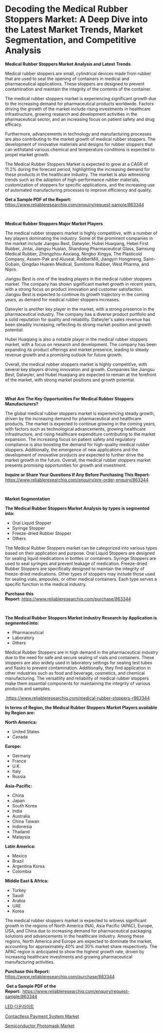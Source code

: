 <p><h1>Decoding the Medical Rubber Stoppers Market: A Deep Dive into the Latest Market Trends, Market Segmentation, and Competitive Analysis</h1></p><p><strong>Medical Rubber Stoppers Market Analysis and Latest Trends</strong></p>
<p><p>Medical rubber stoppers are small, cylindrical devices made from rubber that are used to seal the opening of containers in medical and pharmaceutical applications. These stoppers are designed to prevent contamination and maintain the integrity of the contents of the container.</p><p>The medical rubber stoppers market is experiencing significant growth due to the increasing demand for pharmaceutical products worldwide. Factors driving the growth of the market include rising investments in healthcare infrastructure, growing research and development activities in the pharmaceutical sector, and an increasing focus on patient safety and drug efficacy.</p><p>Furthermore, advancements in technology and manufacturing processes are also contributing to the market growth of medical rubber stoppers. The development of innovative materials and designs for rubber stoppers that can withstand various chemical and temperature conditions is expected to propel market growth.</p><p>The Medical Rubber Stoppers Market is expected to grow at a CAGR of 11.2% during the forecast period, highlighting the increasing demand for these products in the healthcare industry. The market is also witnessing trends such as the adoption of high-performance rubber materials, customization of stoppers for specific applications, and the increasing use of automated manufacturing processes to improve efficiency and quality.</p></p>
<p><strong>Get a Sample PDF of the Report:&nbsp;</strong> <a href="https://www.reliableresearchiq.com/enquiry/request-sample/863344">https://www.reliableresearchiq.com/enquiry/request-sample/863344</a></p>
<p>&nbsp;</p>
<p><strong>Medical Rubber Stoppers Major Market Players</strong></p>
<p><p>The medical rubber stoppers market is highly competitive, with a number of key players dominating the industry. Some of the prominent companies in the market include Jiangsu Best, Datwyler, Hubei Huaqiang, Hebei First Rubber, Jintai, Jiangsu Hualan, Shandong Pharmaceutical Glass, Samsung Medical Rubber, Zhengzhou Aoxiang, Ningbo Xingya, The Plasticoid Company, Assem-Pak and Aluseal, RubberMill, Jiangyin Hongmeng, Saint-Gobain, Qingdao Huaren Medical, Sumitomo Rubber, West Pharma, and Nipro.</p><p>Jiangsu Best is one of the leading players in the medical rubber stoppers market. The company has shown significant market growth in recent years, with a strong focus on product innovation and customer satisfaction. Jiangsu Best is expected to continue its growth trajectory in the coming years, as demand for medical rubber stoppers increases.</p><p>Datwyler is another key player in the market, with a strong presence in the pharmaceutical industry. The company has a diverse product portfolio and a solid reputation for quality and reliability. Datwyler's sales revenue has been steadily increasing, reflecting its strong market position and growth potential.</p><p>Hubei Huaqiang is also a notable player in the medical rubber stoppers market, with a focus on research and development. The company has been expanding its product offerings and market presence, leading to steady revenue growth and a promising outlook for future growth.</p><p>Overall, the medical rubber stoppers market is highly competitive, with several key players driving innovation and growth. Companies like Jiangsu Best, Datwyler, and Hubei Huaqiang are expected to remain at the forefront of the market, with strong market positions and growth potential.</p></p>
<p>&nbsp;</p>
<p><strong>What Are The Key Opportunities For Medical Rubber Stoppers Manufacturers?</strong></p>
<p><p>The global medical rubber stoppers market is experiencing steady growth, driven by the increasing demand for pharmaceutical and healthcare products. The market is expected to continue growing in the coming years, with factors such as technological advancements, growing healthcare infrastructure, and rising healthcare expenditure contributing to the market expansion. The increasing focus on patient safety and regulatory compliance is also boosting the demand for high-quality medical rubber stoppers. Additionally, the emergence of new applications and the development of innovative products are expected to further drive the market growth in the future. Overall, the medical rubber stoppers market presents promising opportunities for growth and investment.</p></p>
<p><strong>Inquire or Share Your Questions If Any Before Purchasing This Report:</strong> <a href="https://www.reliableresearchiq.com/enquiry/pre-order-enquiry/863344">https://www.reliableresearchiq.com/enquiry/pre-order-enquiry/863344</a></p>
<p>&nbsp;</p>
<p><strong>Market Segmentation</strong></p>
<p><strong>The Medical Rubber Stoppers Market Analysis by types is segmented into:</strong></p>
<p><ul><li>Oral Liquid Stopper</li><li>Syringe Stopper</li><li>Freeze-dried Rubber Stopper</li><li>Others</li></ul></p>
<p><p>The Medical Rubber Stoppers market can be categorized into various types based on their application and purpose. Oral Liquid Stoppers are designed for sealing liquid medications in bottles or containers. Syringe Stoppers are used to seal syringes and prevent leakage of medication. Freeze-dried Rubber Stoppers are specifically designed to maintain the integrity of freeze-dried medications. Other types of stoppers may include those used for sealing vials, ampoules, or other medical containers. Each type serves a specific function in the medical industry.</p></p>
<p><strong>Purchase this Report:&nbsp;</strong><a href="https://www.reliableresearchiq.com/purchase/863344">https://www.reliableresearchiq.com/purchase/863344</a></p>
<p>&nbsp;</p>
<p><strong>The Medical Rubber Stoppers Market Industry Research by Application is segmented into:</strong></p>
<p><ul><li>Pharmaceutical</li><li>Laboratory</li><li>Others</li></ul></p>
<p><p>Medical Rubber Stoppers are in high demand in the pharmaceutical industry due to the need for safe and secure sealing of vials and containers. These stoppers are also widely used in laboratory settings for sealing test tubes and flasks to prevent contamination. Additionally, they find application in other industries such as food and beverage, cosmetics, and chemical manufacturing. The versatility and reliability of medical rubber stoppers make them essential components for maintaining the integrity of various products and samples.</p></p>
<p><a href="https://www.reliableresearchiq.com/medical-rubber-stoppers-r863344">&nbsp;https://www.reliableresearchiq.com/medical-rubber-stoppers-r863344</a></p>
<p><strong>In terms of Region, the Medical Rubber Stoppers Market Players available by Region are:</strong></p>
<p>
    <p> <strong> North America: </strong>
        <ul>
            <li>United States</li>
            <li>Canada</li>
        </ul>
        </p> 
    <p> <strong> Europe: </strong>
        <ul>
            <li>Germany</li>
            <li>France</li>
            <li>U.K.</li>
            <li>Italy</li>
            <li>Russia</li>
        </ul>
        </p> 
    <p> <strong> Asia-Pacific: </strong>
        <ul>
            <li>China</li>
            <li>Japan</li>
            <li>South Korea</li>
            <li>India</li>
            <li>Australia</li>
            <li>China Taiwan</li>
            <li>Indonesia</li>
            <li>Thailand</li>
            <li>Malaysia</li>
        </ul>
        </p> 
    <p> <strong> Latin America: </strong>
        <ul>
            <li>Mexico</li>
            <li>Brazil</li>
            <li>Argentina Korea</li>
            <li>Colombia</li>
        </ul>
        </p> 
    <p> <strong> Middle East & Africa: </strong>
        <ul>
            <li>Turkey</li>
            <li>Saudi</li>
            <li>Arabia</li>
            <li>UAE</li>
            <li>Korea</li>
        </ul>
    </p>
    </p>
<p><p>The medical rubber stoppers market is expected to witness significant growth in the regions of North America (NA), Asia Pacific (APAC), Europe, USA, and China due to increasing demand for pharmaceutical packaging solutions and advancements in the healthcare industry. Among these regions, North America and Europe are expected to dominate the market, accounting for approximately 40% and 30% market share respectively. The APAC region is anticipated to show the highest growth rate, driven by increasing healthcare investments and growing pharmaceutical manufacturing activities.</p></p>
<p><strong>Purchase this Report: </strong><a href="https://www.reliableresearchiq.com/purchase/863344">https://www.reliableresearchiq.com/purchase/863344</a></p>
<p>&nbsp;<strong>Get a Sample PDF of the Report:&nbsp;&nbsp;</strong><a href="https://www.reliableresearchiq.com/enquiry/request-sample/863344">https://www.reliableresearchiq.com/enquiry/request-sample/863344</a></p>
<p><strong></strong></p>
<p><p><a href="https://github.com/vss5505pa7z1p/Market-Research-Report-List-3/blob/main/211439574826.md">LED 다운라이트</a></p><p><a href="https://medium.com/@janetchuaf36/insights-into-the-contactless-payment-system-market-market-players-market-size-geographical-b00b41493b73">Contactless Payment System Market</a></p><p><a href="https://medium.com/@cloydrenner_30555/global-semiconductor-photomask-market-size-and-market-trends-analysis-by-regional-outlook-f07e1f47505b">Semiconductor Photomask Market</a></p></p>
